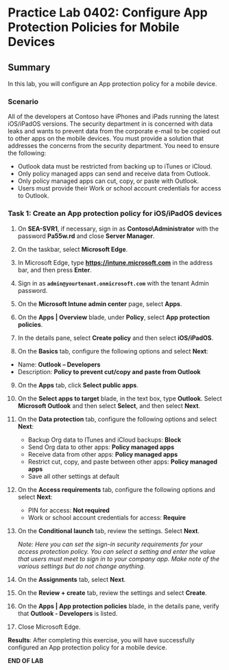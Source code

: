 # Practice Lab 0402: Configure App Protection Policies for Mobile Devices

## Summary

In this lab, you will configure an App protection policy for a mobile device.

### Scenario

All of the developers at Contoso have iPhones and iPads running the latest iOS/iPadOS versions. The security department in is concerned with data leaks and wants to prevent data from the corporate e-mail to be copied out to other apps on the mobile devices. You must provide a solution that addresses the concerns from the security department. You need to ensure the following:

- Outlook data must be restricted from backing up to iTunes or iCloud.
- Only policy managed apps can send and receive data from Outlook.
- Only policy managed apps can cut, copy, or paste with Outlook.
- Users must provide their Work or school account credentials for access to Outlook.

### Task 1: Create an App protection policy for iOS/iPadOS devices

1. On **SEA-SVR1**, if necessary, sign in as **Contoso\\Administrator** with the password **Pa55w.rd** and close **Server Manager**.
    
2. On the taskbar, select **Microsoft Edge**.

3. In Microsoft Edge, type **https://intune.microsoft.com** in the address bar, and then press **Enter**. 

4. Sign in as **`admin@yourtenant.onmicrosoft.com`** with the tenant Admin password.

5. On the **Microsoft Intune admin center** page, select **Apps**.

6. On the **Apps | Overview** blade, under **Policy**, select **App protection policies**. 

7. In the details pane, select **Create policy** and then select **iOS/iPadOS**.

8. On the **Basics** tab, configure the following options and select **Next**:

- Name: **Outlook – Developers**
- Description: **Policy to prevent cut/copy and paste from Outlook**

9. On the **Apps** tab, click **Select public apps**.

10. On the **Select apps to target** blade, in the text box, type **Outlook**. Select **Microsoft Outlook** and then select **Select**, and then select **Next**.

11. On the **Data protection** tab, configure the following options and select **Next**:

    - Backup Org data to ITunes and iCloud backups: **Block**
    - Send Org data to other apps: **Policy managed apps**
    - Receive data from other apps: **Policy managed apps**
    - Restrict cut, copy, and paste between other apps: **Policy managed apps**
    - Save all other settings at default

12. On the **Access requirements** tab, configure the following options and select **Next**:

    - PIN for access: **Not required**
    - Work or school account credentials for access: **Require**

13. On the **Conditional launch** tab, review the settings. Select **Next**.

    _Note: Here you can set the sign-in security requirements for your access protection policy. You can select a setting and enter the value that users must meet to sign in to your company app. Make note of the various settings but do not change anything._

14. On the **Assignments** tab, select **Next**. 

15. On the **Review + create** tab, review the settings and select **Create**. 

17. On the **Apps | App protection policies** blade, in the details pane, verify that **Outlook - Developers** is listed.

18. Close Microsoft Edge.

**Results**: After completing this exercise, you will have successfully configured an App protection policy for a mobile device.

**END OF LAB**
